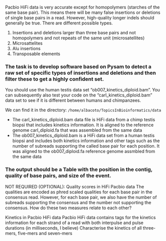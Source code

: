 Pacbio HiFi data is very accurate except for homopolymers (starches of the same base pair). This means there will be many false insertions or deletions of single base pairs in a read. 
However, high-quality longer indels should generally be true. There are different possible types.

1.	Insertions and deletions larger than three base pairs and not homopolymers and not repeats of the same unit (microsatellites)
2.	Microsattelites
3.	Alu insertions
4.	Transposable elements

### The task is to develop software based on Pysam to detect a raw set of specific types of insertions and deletions and then filter these to get a highly confident set.

You should use the human testis data set “ob007_kinetics_diploid.bam”.  You can subsequently also test your code on the “carl_kinetics_diploid.bam” data set to see if it is different between humans and chimpanzees.

We can find it in the directory: ```/home/albacoto/TopicsInBioinformatics/data ```

- The carl_kinetics_diploid.bam data file is HiFi data from a chimp testis biopsi that includes kinetics information. It is aligned to the reference genome carl_diploid.fa that was assembled from the same data
- The ob007_kinetics_diploid.bam is a HiFi data set from a human testis biopsi and includes both kinetics information and other tags such as the number of subreads supporting the called base pair for each position. It was aligned to the ob007_diploid.fa reference genome assmbled from the same data




### The output should be a Table with the position in the contig, quality of base pairs, and size of the event. 














NOT REQUIRED (OPTIONAL):
Quality scores in HiFi Pacbio data
The qualities are encoded as phred scaled qualities for each base pair in the consensus read. However, for each base pair, we also have the number of subreads supporting the consensus and the number not supporting the consensus. How do these two measures relate to each other?

Kinetics in Pacbio HiFi data
Pacbio HiFi data contains tags for the kinetics information for each strand of a read with both interpulse and pulse durations (in milliseconds, I believe) 
Characterise the kinetics of all three-mers, five-mers and seven-mers
